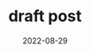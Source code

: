 ---
title: draft post
date: '2022-08-29'
tags: []
draft: true
summary: draft post for CI passing
images: []
layout: PostSimple
canonicalUrl:
---